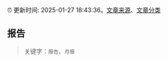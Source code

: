 :alarm_clock: 更新时间: 2025-01-27 18:43:36。[文章来源](/README.md)、[文章分类](/TAGS.md)

## 报告


> 关键字：`报告`、`月报`



